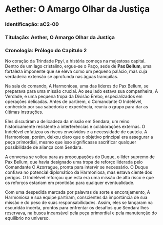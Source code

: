 # Aether: O Amargo Olhar da Justiça

### Identificação: aC2-00
### Titulação: Aether, O Amargo Olhar da Justiça
### Cronologia: Prólogo do Capítulo 2

No coração da Trindade Ppyl, a história começa na majestosa capital. Dentro de um lago cristalino, ergue-se o Paço, sede de **Pax Bellum**, uma fortaleza imponente que se eleva como um pequeno palácio, mas cuja verdadeira extensão se aprofunda nas águas tranquilas.

Na sala de comando, A Harmoniosa, uma das líderes de Pax Bellum, se preparava para uma missão crucial. Ao seu lado estava sua companheira, A Verdade, e uma pequena tropa da Divisão Érebo, especializados em operações delicadas. Antes de partirem, o Comandante O Indelével, conhecido por sua sabedoria e experiência, reuniu o grupo para dar as últimas instruções.

Eles discutiram a delicadeza da missão em Sendara, um reino historicamente resistente a interferências e colaborações externas. O Indelével enfatizou os riscos envolvidos e a necessidade de cautela. A Harmoniosa, porém, deixou claro que o objetivo principal era assegurar a peça primordial, mesmo que isso significasse sacrificar qualquer possibilidade de aliança com Sendara.

A conversa se voltou para as preocupações do Duque, o líder supremo de Pax Bellum, que havia designado uma tropa de reforço liderada pelo Comandante O Azorrague, pronta para intervir se necessário. O Duque confiava no potencial diplomático da Harmoniosa, mas estava ciente dos perigos. O Indelével reforçou que esta era uma missão de alto risco e que os reforços estariam em prontidão para qualquer eventualidade.

Com uma despedida marcada por palavras de sorte e encorajamento, A Harmoniosa e sua equipe partiram, conscientes da importância de sua missão e do peso de suas responsabilidades. Assim, eles se lançaram na escuridão incerta, prontos para enfrentar os desafios que Sendara lhes reservava, na busca incansável pela peça primordial e pela manutenção do equilíbrio no universo.
